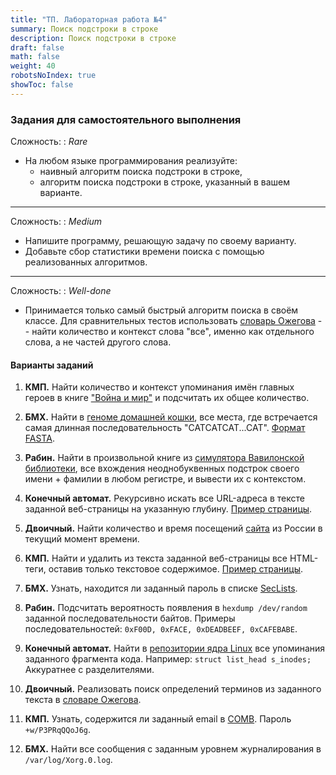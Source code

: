 ```yaml
---
title: "ТП. Лабораторная работа №4"
summary: Поиск подстроки в строке
description: Поиск подстроки в строке
draft: false
math: false
weight: 40
robotsNoIndex: true
showToc: false
---
```

### Задания для самостоятельного выполнения

Сложность:
: *Rare*

* На любом языке программирования реализуйте:
    * наивный алгоритм поиска подстроки в строке,
    * алгоритм поиска подстроки в строке, указанный в вашем варианте.

---

Сложность:
: *Medium*  

* Напишите программу, решающую задачу по своему варианту.
* Добавьте сбор статистики времени поиска с помощью реализованных алгоритмов.


---

Сложность:
: *Well-done*  

* Принимается только самый быстрый алгоритм поиска в своём классе. Для сравнительных тестов использовать [словарь Ожегова](/tp/ozhegov.txt) -- найти количество и контекст слова "все", именно как отдельного слова, а не частей другого слова. 


#### Варианты заданий

1. **КМП.** Найти количество и контекст упоминания имён главных героев в книге ["Война и мир"](/tp/war_and_peace.txt) и подсчитать их общее количество.

2. **БМХ.** Найти в [геноме домашней кошки](https://ftp.ensembl.org/pub/release-109/fasta/felis_catus/dna/Felis_catus.Felis_catus_9.0.dna.chromosome.A1.fa.gz), все места, где встречается самая длинная последовательность "CATCATCAT...CAT". [Формат FASTA](https://ru.wikipedia.org/wiki/FASTA).

3. **Рабин.** Найти в произвольной книге из [симулятора Вавилонской библиотеки](https://libraryofbabel.info/random.cgi), все вхождения неоднобуквенных подстрок своего имени + фамилии в любом регистре, и вывести их с контекстом.

4. **Конечный автомат.** Рекурсивно искать все URL-адреса в тексте заданной веб-страницы на указанную глубину. [Пример страницы](https://en.wikipedia.org/wiki/List_of_Hindi_songs_recorded_by_Asha_Bhosle).

5. **Двоичный.** Найти количество и время посещений [сайта](http://www.worldslongestwebsite.com/) из России в текущий момент времени.

6. **КМП.** Найти и удалить из текста заданной веб-страницы все HTML-теги, оставив только текстовое содержимое. [Пример страницы](https://en.wikipedia.org/wiki/List_of_Glagolitic_books).

7. **БМХ.** Узнать, находится ли заданный пароль в списке [SecLists](https://github.com/danielmiessler/SecLists).

8. **Рабин.** Подсчитать вероятность появления в `hexdump /dev/random` заданной последовательности байтов. Примеры последовательностей: `0xF00D, 0xFACE, 0xDEADBEEF, 0xCAFEBABE`.

9. **Конечный автомат.** Найти в [репозитории ядра Linux](https://github.com/torvalds/linux) все упоминания заданного фрагмента кода. Например: `struct list_head s_inodes;` Аккуратнее с разделителями.

10. **Двоичный.** Реализовать поиск определений терминов из заданного текста в [словаре Ожегова](/tp/ozhegov.txt).

11. **КМП.** Узнать, содержится ли заданный email в [COMB](/tp/comb.torrent). Пароль `+w/P3PRqQQoJ6g`.

12. **БМХ.** Найти все сообщения с заданным уровнем журналирования в `/var/log/Xorg.0.log`.

